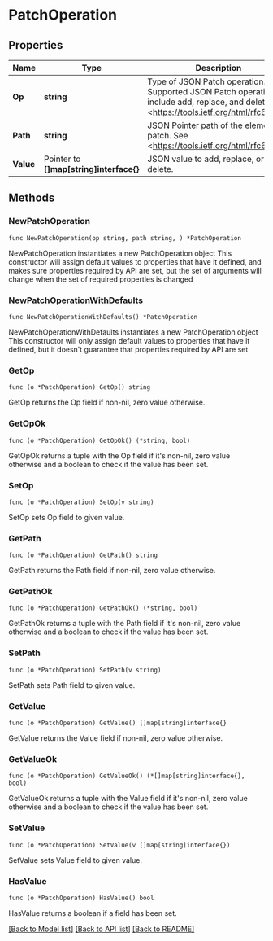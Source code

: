 # PatchOperation

## Properties

Name | Type | Description | Notes
------------ | ------------- | ------------- | -------------
**Op** | **string** | Type of JSON Patch operation. Supported JSON Patch operations include add, replace, and delete. See &lt;https://tools.ietf.org/html/rfc6902&gt;. | 
**Path** | **string** | JSON Pointer path of the element to patch. See &lt;https://tools.ietf.org/html/rfc6902&gt;. | 
**Value** | Pointer to **[]map[string]interface{}** | JSON value to add, replace, or delete. | [optional] 

## Methods

### NewPatchOperation

`func NewPatchOperation(op string, path string, ) *PatchOperation`

NewPatchOperation instantiates a new PatchOperation object
This constructor will assign default values to properties that have it defined,
and makes sure properties required by API are set, but the set of arguments
will change when the set of required properties is changed

### NewPatchOperationWithDefaults

`func NewPatchOperationWithDefaults() *PatchOperation`

NewPatchOperationWithDefaults instantiates a new PatchOperation object
This constructor will only assign default values to properties that have it defined,
but it doesn't guarantee that properties required by API are set

### GetOp

`func (o *PatchOperation) GetOp() string`

GetOp returns the Op field if non-nil, zero value otherwise.

### GetOpOk

`func (o *PatchOperation) GetOpOk() (*string, bool)`

GetOpOk returns a tuple with the Op field if it's non-nil, zero value otherwise
and a boolean to check if the value has been set.

### SetOp

`func (o *PatchOperation) SetOp(v string)`

SetOp sets Op field to given value.


### GetPath

`func (o *PatchOperation) GetPath() string`

GetPath returns the Path field if non-nil, zero value otherwise.

### GetPathOk

`func (o *PatchOperation) GetPathOk() (*string, bool)`

GetPathOk returns a tuple with the Path field if it's non-nil, zero value otherwise
and a boolean to check if the value has been set.

### SetPath

`func (o *PatchOperation) SetPath(v string)`

SetPath sets Path field to given value.


### GetValue

`func (o *PatchOperation) GetValue() []map[string]interface{}`

GetValue returns the Value field if non-nil, zero value otherwise.

### GetValueOk

`func (o *PatchOperation) GetValueOk() (*[]map[string]interface{}, bool)`

GetValueOk returns a tuple with the Value field if it's non-nil, zero value otherwise
and a boolean to check if the value has been set.

### SetValue

`func (o *PatchOperation) SetValue(v []map[string]interface{})`

SetValue sets Value field to given value.

### HasValue

`func (o *PatchOperation) HasValue() bool`

HasValue returns a boolean if a field has been set.


[[Back to Model list]](../README.md#documentation-for-models) [[Back to API list]](../README.md#documentation-for-api-endpoints) [[Back to README]](../README.md)


